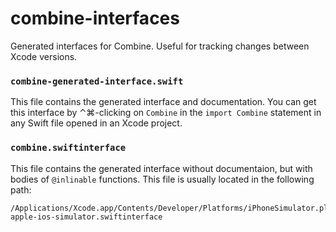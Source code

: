 # combine-interfaces

Generated interfaces for Combine. Useful for tracking changes between Xcode
versions.

### `combine-generated-interface.swift`

This file contains the generated interface and documentation.
You can get this interface by ⌃⌘-clicking on `Combine` in the `import Combine`
statement in any Swift file opened in an Xcode project.

### `combine.swiftinterface`

This file contains the generated interface without documentaion, but with bodies
of `@inlinable` functions.
This file is usually located in the following path:

```
/Applications/Xcode.app/Contents/Developer/Platforms/iPhoneSimulator.platform/Developer/SDKs/iPhoneSimulator.sdk/System/Library/Frameworks/Combine.framework/Modules/Combine.swiftmodule/x86_64-apple-ios-simulator.swiftinterface
```
